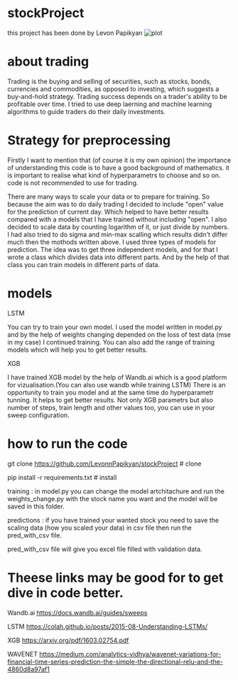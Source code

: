 # stockProject
this project has been done by Levon Papikyan 
![plot](C:/Users/User/Desktop/me/photo_2022-06-09_15-03-47.jpg)

# about trading

Trading is the buying and selling of securities, such as stocks, bonds, currencies and commodities, as opposed to investing, which suggests a buy-and-hold strategy. Trading success depends on a trader's ability to be profitable over time. I tried to use deep laerning and machine learning algorithms to guide traders do their daily investments.

# Strategy for preprocessing

Firstly I want to mention that (of course it is my own opinion) the importance of understanding this code is to have a good background of mathematics. it is important to realise what kind of hyperparametrs to choose and so on. code is not recommended to use for trading.

There are many ways to scale your data or to prepare for training. So because the aim was to do daily trading I decided to include 
"open" value for the prediction of current day. Which helped to have better results compared with a models that I have trained 
without including "open". I also decided to scale data by counting logarithm of it, or just divide by numbers. I had also tried to do sigma and min-max scalling which results didn't differ much then the mothods written above.
I used three types of models for prediction. The idea was to get three independent models, and for that I wrote a class which divides data into different parts. And by the help of that class you can train models in different parts of data. 

# models

LSTM

You can try to train your own model. I used the model written in model.py and by the help of weights changing depended on the 
loss of test data (mse in my case) I continued training. You can also add the range of training models which will help you to 
get better results.

XGB

I have trained XGB model by the help of Wandb.ai which is a good platform for vizualisation.(You can also use wandb while training LSTM) There is an opportunity to train you model and at the same time do hyperparametr tunning. It helps to get better results. Not only XGB parametrs but also number of steps, train length and other values too, you can use in your sweep configuration.
 
# how to run the code

git clone https://github.com/LevonnPapikyan/stockProject  # clone

pip install -r requirements.txt  # install

 training : in model.py you can change the model artchitachure and run the weights_change.py with the stock name you want and the model will be saved in this folder. 
 
 predictions : if you have trained your wanted stock you need to save the scaling data (how you scaled your data) in csv file then run the pred_with_csv file.

 pred_with_csv file will give you excel file filled with validation data.



# Theese links may be good for to get dive in code better.

Wandb.ai   https://docs.wandb.ai/guides/sweeps

LSTM       https://colah.github.io/posts/2015-08-Understanding-LSTMs/

XGB        https://arxiv.org/pdf/1603.02754.pdf

WAVENET    https://medium.com/analytics-vidhya/wavenet-variations-for-financial-time-series-prediction-the-simple-the-directional-relu-and-the-4860d8a97af1
